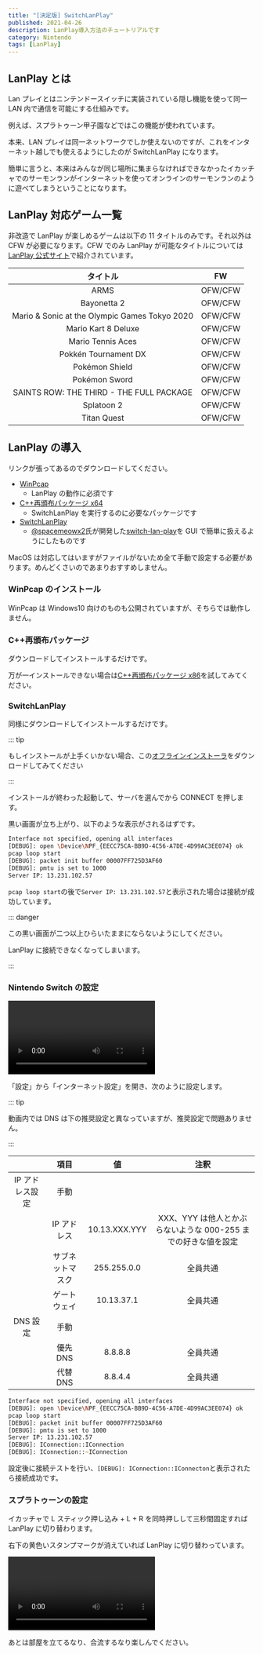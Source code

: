 ```yaml
---
title: "[決定版] SwitchLanPlay"
published: 2021-04-26
description: LanPlay導入方法のチュートリアルです
category: Nintendo
tags: [LanPlay]
---
```


## LanPlay とは

Lan プレイとはニンテンドースイッチに実装されている隠し機能を使って同一 LAN 内で通信を可能にする仕組みです。

例えば、スプラトゥーン甲子園などではこの機能が使われています。

本来、LAN プレイは同一ネットワークでしか使えないのですが、これをインターネット越しでも使えるようにしたのが SwitchLanPlay になります。

簡単に言うと、本来はみんなが同じ場所に集まらなければできなかったイカッチャでのサーモンランがインターネットを使ってオンラインのサーモンランのように遊べてしまうということになります。

## LanPlay 対応ゲーム一覧

非改造で LanPlay が楽しめるゲームは以下の 11 タイトルのみです。それ以外は CFW が必要になります。CFW でのみ LanPlay が可能なタイトルについては[LanPlay 公式サイト](http://lan-play.com/games-switch)で紹介されています。

|                   タイトル                    |   FW    |
| :-------------------------------------------: | :-----: |
|                     ARMS                      | OFW/CFW |
|                  Bayonetta 2                  | OFW/CFW |
| Mario & Sonic at the Olympic Games Tokyo 2020 | OFW/CFW |
|              Mario Kart 8 Deluxe              | OFW/CFW |
|               Mario Tennis Aces               | OFW/CFW |
|             Pokkén Tournament DX              | OFW/CFW |
|                Pokémon Shield                 | OFW/CFW |
|                 Pokémon Sword                 | OFW/CFW |
|   SAINTS ROW: THE THIRD - THE FULL PACKAGE    | OFW/CFW |
|                  Splatoon 2                   | OFW/CFW |
|                  Titan Quest                  | OFW/CFW |

## LanPlay の導入

リンクが張ってあるのでダウンロードしてください。

- [WinPcap](https://www.winpcap.org/install/default.htm)
  - LanPlay の動作に必須です
- [C++再頒布パッケージ x64](https://aka.ms/vs/16/release/vc_redist.x64.exe)
  - SwitchLanPlay を実行するのに必要なパッケージです
- [SwitchLanPlay](https://tkgstrator.work/switchlanplay/index.html)
  - [@spacemeowx2](https://twitter.com/spacemeowx2)氏が開発した[switch-lan-play](https://github.com/spacemeowx2/switch-lan-play)を GUI で簡単に扱えるようにしたものです

MacOS は対応してはいますがファイルがないため全て手動で設定する必要があります。めんどくさいのであまりおすすめしません。

### WinPcap のインストール

WinPcap は Windows10 向けのものも公開されていますが、そちらでは動作しません。

### C++再頒布パッケージ

ダウンロードしてインストールするだけです。

万が一インストールできない場合は[C++再頒布パッケージ x86](https://aka.ms/vs/16/release/vc_redist.x86.exe)を試してみてください。

### SwitchLanPlay

同様にダウンロードしてインストールするだけです。

::: tip

もしインストールが上手くいかない場合、この[オフラインインストーラ](https://cdn.discordapp.com/attachments/720612694667034646/836272289431421018/Offline_InstallerSwitchLanPlay.zip)をダウンロードしてみてください

:::

インストールが終わった起動して、サーバを選んでから CONNECT を押します。

黒い画面が立ち上がり、以下のような表示がされるはずです。

```zsh
Interface not specified, opening all interfaces
[DEBUG]: open \Device\NPF_{EECC75CA-BB9D-4C56-A7DE-4D99AC3EE074} ok
pcap loop start
[DEBUG]: packet init buffer 00007FF725D3AF60
[DEBUG]: pmtu is set to 1000
Server IP: 13.231.102.57
```

`pcap loop start`の後で`Server IP: 13.231.102.57`と表示された場合は接続が成功しています。

::: danger

この黒い画面が二つ以上ひらいたままにならないようにしてください。

LanPlay に接続できなくなってしまいます。

:::

### Nintendo Switch の設定

<video controls src="https://video.twimg.com/ext_tw_video/1386658146014298115/pu/vid/1280x720/fCXFvEnZYgoqY9ve.mp4"></video>

「設定」から「インターネット設定」を開き、次のように設定します。

::: tip

動画内では DNS は下の推奨設定と異なっていますが、推奨設定で問題ありません。

:::

|                 |       項目       |      値       |                              注釈                              |
| :-------------: | :--------------: | :-----------: | :------------------------------------------------------------: |
| IP アドレス設定 |       手動       |               |                                                                |
|                 |   IP アドレス    | 10.13.XXX.YYY | XXX、YYY は他人とかぶらないような 000-255 までの好きな値を設定 |
|                 | サブネットマスク |  255.255.0.0  |                            全員共通                            |
|                 |   ゲートウェイ   |  10.13.37.1   |                            全員共通                            |
|    DNS 設定     |       手動       |               |                                                                |
|                 |     優先 DNS     |    8.8.8.8    |                            全員共通                            |
|                 |     代替 DNS     |    8.8.4.4    |                            全員共通                            |

```zsh
Interface not specified, opening all interfaces
[DEBUG]: open \Device\NPF_{EECC75CA-BB9D-4C56-A7DE-4D99AC3EE074} ok
pcap loop start
[DEBUG]: packet init buffer 00007FF725D3AF60
[DEBUG]: pmtu is set to 1000
Server IP: 13.231.102.57
[DEBUG]: IConnection::IConnection
[DEBUG]: IConnection::~IConnection
```

設定後に接続テストを行い、`[DEBUG]: IConnection::IConnecton`と表示されたら接続成功です。

### スプラトゥーンの設定

イカッチャで L スティック押し込み + L + R を同時押しして三秒間固定すれば LanPlay に切り替わります。

右下の黄色いスタンプマークが消えていれば LanPlay に切り替わっています。

<video controls src="https://video.twimg.com/ext_tw_video/1386659361146081289/pu/vid/1280x720/JAvXlgaE9OyV4HCF.mp4"></video>

あとは部屋を立てるなり、合流するなり楽しんでください。
